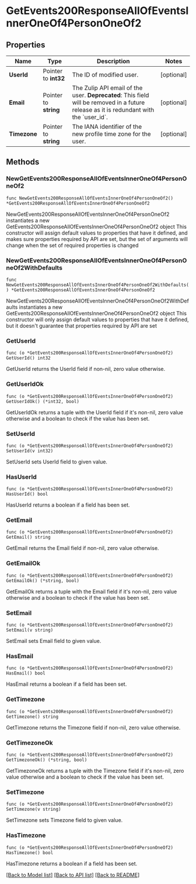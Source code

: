 # GetEvents200ResponseAllOfEventsInnerOneOf4PersonOneOf2

## Properties

Name | Type | Description | Notes
------------ | ------------- | ------------- | -------------
**UserId** | Pointer to **int32** | The ID of modified user.  | [optional] 
**Email** | Pointer to **string** | The Zulip API email of the user.  **Deprecated**: This field will be removed in a future release as it is redundant with the &#x60;user_id&#x60;.  | [optional] 
**Timezone** | Pointer to **string** | The IANA identifier of the new profile time zone for the user.  | [optional] 

## Methods

### NewGetEvents200ResponseAllOfEventsInnerOneOf4PersonOneOf2

`func NewGetEvents200ResponseAllOfEventsInnerOneOf4PersonOneOf2() *GetEvents200ResponseAllOfEventsInnerOneOf4PersonOneOf2`

NewGetEvents200ResponseAllOfEventsInnerOneOf4PersonOneOf2 instantiates a new GetEvents200ResponseAllOfEventsInnerOneOf4PersonOneOf2 object
This constructor will assign default values to properties that have it defined,
and makes sure properties required by API are set, but the set of arguments
will change when the set of required properties is changed

### NewGetEvents200ResponseAllOfEventsInnerOneOf4PersonOneOf2WithDefaults

`func NewGetEvents200ResponseAllOfEventsInnerOneOf4PersonOneOf2WithDefaults() *GetEvents200ResponseAllOfEventsInnerOneOf4PersonOneOf2`

NewGetEvents200ResponseAllOfEventsInnerOneOf4PersonOneOf2WithDefaults instantiates a new GetEvents200ResponseAllOfEventsInnerOneOf4PersonOneOf2 object
This constructor will only assign default values to properties that have it defined,
but it doesn't guarantee that properties required by API are set

### GetUserId

`func (o *GetEvents200ResponseAllOfEventsInnerOneOf4PersonOneOf2) GetUserId() int32`

GetUserId returns the UserId field if non-nil, zero value otherwise.

### GetUserIdOk

`func (o *GetEvents200ResponseAllOfEventsInnerOneOf4PersonOneOf2) GetUserIdOk() (*int32, bool)`

GetUserIdOk returns a tuple with the UserId field if it's non-nil, zero value otherwise
and a boolean to check if the value has been set.

### SetUserId

`func (o *GetEvents200ResponseAllOfEventsInnerOneOf4PersonOneOf2) SetUserId(v int32)`

SetUserId sets UserId field to given value.

### HasUserId

`func (o *GetEvents200ResponseAllOfEventsInnerOneOf4PersonOneOf2) HasUserId() bool`

HasUserId returns a boolean if a field has been set.

### GetEmail

`func (o *GetEvents200ResponseAllOfEventsInnerOneOf4PersonOneOf2) GetEmail() string`

GetEmail returns the Email field if non-nil, zero value otherwise.

### GetEmailOk

`func (o *GetEvents200ResponseAllOfEventsInnerOneOf4PersonOneOf2) GetEmailOk() (*string, bool)`

GetEmailOk returns a tuple with the Email field if it's non-nil, zero value otherwise
and a boolean to check if the value has been set.

### SetEmail

`func (o *GetEvents200ResponseAllOfEventsInnerOneOf4PersonOneOf2) SetEmail(v string)`

SetEmail sets Email field to given value.

### HasEmail

`func (o *GetEvents200ResponseAllOfEventsInnerOneOf4PersonOneOf2) HasEmail() bool`

HasEmail returns a boolean if a field has been set.

### GetTimezone

`func (o *GetEvents200ResponseAllOfEventsInnerOneOf4PersonOneOf2) GetTimezone() string`

GetTimezone returns the Timezone field if non-nil, zero value otherwise.

### GetTimezoneOk

`func (o *GetEvents200ResponseAllOfEventsInnerOneOf4PersonOneOf2) GetTimezoneOk() (*string, bool)`

GetTimezoneOk returns a tuple with the Timezone field if it's non-nil, zero value otherwise
and a boolean to check if the value has been set.

### SetTimezone

`func (o *GetEvents200ResponseAllOfEventsInnerOneOf4PersonOneOf2) SetTimezone(v string)`

SetTimezone sets Timezone field to given value.

### HasTimezone

`func (o *GetEvents200ResponseAllOfEventsInnerOneOf4PersonOneOf2) HasTimezone() bool`

HasTimezone returns a boolean if a field has been set.


[[Back to Model list]](../README.md#documentation-for-models) [[Back to API list]](../README.md#documentation-for-api-endpoints) [[Back to README]](../README.md)


